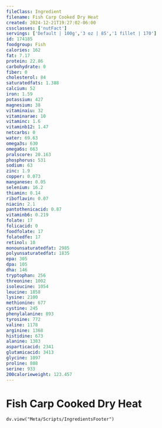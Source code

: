 ```yaml
---
fileClass: Ingredient
filename: Fish Carp Cooked Dry Heat
created: 2024-12-21T19:27:02-06:00
cssclasses: ['nutFact']
servings: ['Default | 100g','3 oz | 85','1 fillet | 170']
id: 174185
foodgroup: Fish
calories: 162
fat: 7.17
protein: 22.86
carbohydrate: 0
fiber: 0
cholesterol: 84
saturatedfats: 1.388
calcium: 52
iron: 1.59
potassium: 427
magnesium: 38
vitaminaiu: 32
vitaminarae: 10
vitaminc: 1.6
vitaminb12: 1.47
netcarbs: 0
water: 69.63
omega3s: 630
omega6s: 663
pralscore: 20.163
phosphorus: 531
sodium: 63
zinc: 1.9
copper: 0.073
manganese: 0.05
selenium: 16.2
thiamin: 0.14
riboflavin: 0.07
niacin: 2.1
pantothenicacid: 0.87
vitaminb6: 0.219
folate: 17
folicacid: 0
foodfolate: 17
folatedfe: 17
retinol: 10
monounsaturatedfat: 2985
polyunsaturatedfat: 1835
epa: 305
dpa: 105
dha: 146
tryptophan: 256
threonine: 1002
isoleucine: 1054
leucine: 1858
lysine: 2100
methionine: 677
cystine: 245
phenylalanine: 893
tyrosine: 772
valine: 1178
arginine: 1368
histidine: 673
alanine: 1383
asparticacid: 2341
glutamicacid: 3413
glycine: 1097
proline: 808
serine: 933
200calorieweight: 123.457
---
```


# Fish Carp Cooked Dry Heat

```dataviewjs
dv.view("Meta/Scripts/IngredientsFooter")
```